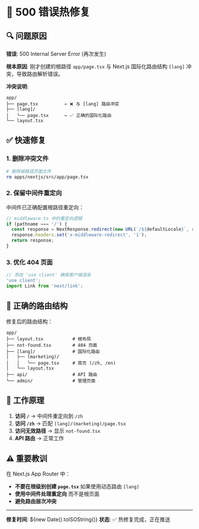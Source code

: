 # 🚨 500 错误热修复

## 🔍 问题原因

**错误**: 500 Internal Server Error (再次发生)

**根本原因**:
刚才创建的根路径 `app/page.tsx` 与 Next.js 国际化路由结构 `[lang]` 冲突，导致路由解析错误。

**冲突说明**:
```
app/
├── page.tsx          ← ❌ 与 [lang] 路由冲突
├── [lang]/
│   └── page.tsx      ← ✅ 正确的国际化路由
└── layout.tsx
```

## ✅ 快速修复

### 1. **删除冲突文件**
```bash
# 删除根路径页面文件
rm apps/nextjs/src/app/page.tsx
```

### 2. **保留中间件重定向**
中间件已正确配置根路径重定向：
```typescript
// middleware.ts 中的重定向逻辑
if (pathname === '/') {
  const response = NextResponse.redirect(new URL(`/${defaultLocale}`, request.url));
  response.headers.set('x-middleware-redirect', '1');
  return response;
}
```

### 3. **优化 404 页面**
```typescript
// 添加 'use client' 确保客户端渲染
'use client';
import Link from 'next/link';
```

## 🎯 正确的路由结构

修复后的路由结构：
```
app/
├── layout.tsx           # 根布局
├── not-found.tsx        # 404 页面
├── [lang]/              # 国际化路由
│   ├── (marketing)/
│   │   └── page.tsx     # 首页 (/zh, /en)
│   └── layout.tsx
├── api/                 # API 路由
└── admin/               # 管理页面
```

## 🔧 工作原理

1. **访问 `/`** → 中间件重定向到 `/zh`
2. **访问 `/zh`** → 匹配 `[lang]/(marketing)/page.tsx`
3. **访问无效路径** → 显示 `not-found.tsx`
4. **API 路由** → 正常工作

## ⚠️ 重要教训

在 Next.js App Router 中：
- **不要在根级别创建 `page.tsx`** 如果使用动态路由 `[lang]`
- **使用中间件处理重定向** 而不是根页面
- **避免路由层次冲突** 

---

**修复时间**: ${new Date().toISOString()}
**状态**: ✅ 热修复完成，正在推送

